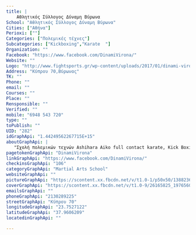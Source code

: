 ```yaml
---
title: |
    Αθλητικός Σύλλογος Δύναμη Βύρωνα
School: "Αθλητικός Σύλλογος Δύναμη Βύρωνα"
Cities: ["Αθήνα"]
Perioxi: [""]
Categories: ["Πολεμικές τέχνες"]
Subcategories: ["Kickboxing","Karate  "]
Organization: ""
Facebook: "https://www.facebook.com/DinamiVirona/"
Website: ""
Logo: "http://www.fightsports.gr/wp-content/uploads/2017/01/dinami-virona-logo.jpg"
Address: "Κύπρου 70,Βύρωνας"
TK: ""
Phone: ""
email: ""
Courses: ""
Place: ""
Rensponsible: ""
Verified: ""
mobile: "6948 543 720"
type: ""
toPublish: ""
UID: "282"
idGraphApi: "1.44249562267715E+15"
aboutGraphApi: | 
   "Σχολή πολεμικών τεχνών Ashihara Aiko full contact karate, Kick Boxing ΠΟΚ, So -Kyokushin "
pagetokenGraphApi: "DinamiVirona"
linkGraphApi: "https://www.facebook.com/DinamiVirona/"
checkinsGraphApi: "106"
categoryGraphApi: "Martial Arts School"
websiteGraphApi: ""
pictureGraphApi: "https://scontent.xx.fbcdn.net/v/t1.0-1/p50x50/13882367_1746017212324992_2310149402081975991_n.jpg?oh=ceb4769dd7bd20d557e67b9e647160ac&amp;oe=5B3C71B1"
coverGraphApi: "https://scontent.xx.fbcdn.net/v/t1.0-9/26165825_1976560672603977_8650678186948455555_n.jpg?oh=700960b76ae16d655c23652de09d8552&amp;oe=5B36D40F"
emailsGraphApi: ""
phoneGraphApi: "2130289225"
streetGraphApi: "Κύπρου 70"
longitudeGraphApi: "23.7527122"
latitudeGraphApi: "37.9606209"
locatedinGraphApi: ""

---
```




